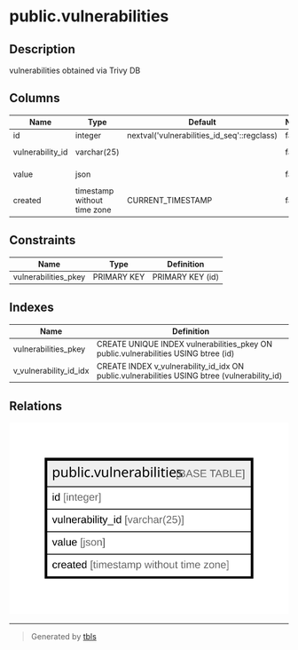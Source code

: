 # public.vulnerabilities

## Description

vulnerabilities obtained via Trivy DB

## Columns

| Name | Type | Default | Nullable | Children | Parents | Comment |
| ---- | ---- | ------- | -------- | -------- | ------- | ------- |
| id | integer | nextval('vulnerabilities_id_seq'::regclass) | false |  |  |  |
| vulnerability_id | varchar(25) |  | false |  |  | Vulnerability ID |
| value | json |  | false |  |  | Vulnerability data |
| created | timestamp without time zone | CURRENT_TIMESTAMP | false |  |  |  |

## Constraints

| Name | Type | Definition |
| ---- | ---- | ---------- |
| vulnerabilities_pkey | PRIMARY KEY | PRIMARY KEY (id) |

## Indexes

| Name | Definition |
| ---- | ---------- |
| vulnerabilities_pkey | CREATE UNIQUE INDEX vulnerabilities_pkey ON public.vulnerabilities USING btree (id) |
| v_vulnerability_id_idx | CREATE INDEX v_vulnerability_id_idx ON public.vulnerabilities USING btree (vulnerability_id) |

## Relations

![er](public.vulnerabilities.svg)

---

> Generated by [tbls](https://github.com/k1LoW/tbls)
